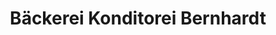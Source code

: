 ---
title: "Bäckerei Konditorei Bernhardt"
url: /hannover/baeckerei-konditorei-bernhardt/
shop: Bäckerei
---
